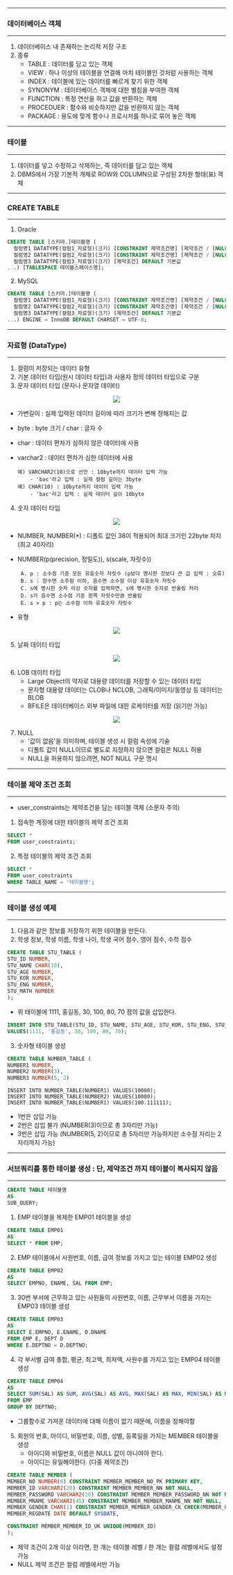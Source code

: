 -----
### 데이터베이스 객체
-----
1. 데이터베이스 내 존재하는 논리적 저장 구조
2. 종류
   - TABLE : 데이터를 담고 있는 객체
   - VIEW : 하나 이상의 테이블을 연결해 마치 테이블인 것처럼 사용하는 객체
   - INDEX : 테이블에 있는 데이터를 빠르게 찾기 위한 객체
   - SYNONYM : 데이터베이스 객체에 대한 별칭을 부여한 객체
   - FUNCTION : 특정 연산을 하고 값을 반환하는 객체
   - PROCEDUER : 함수와 비슷하지만 값을 반환하지 않는 객체
   - PACKAGE : 용도에 맞게 함수나 프로시저를 하나로 묶어 놓은 객체

-----
### 테이블
-----
1. 데이터를 넣고 수정하고 삭제하는, 즉 데이터를 담고 있는 객체
2. DBMS에서 가장 기본적 개체로 ROW와 COLUMN으로 구성된 2차원 형태(표) 객체

-----
### CREATE TABLE
-----
1. Oracle
```sql
CREATE TABLE [스키마.]테이블명 (
  컬럼명1 DATATYPE(컬럼1_자료형)(크기) [CONSTRAINT 제약조건명] [제약조건 / [NULL, NOT NULL]]
  컬럼명2 DATATYPE(컬럼2_자료형)(크기) [CONSTRAINT 제약조건명] [제약조건 / [NULL, NOT NULL]]
  컬럼명3 DATATYPE(컬럼3_자료형)(크기) [제약조건] DEFAULT 기본값 
...) [TABLESPACE 테이블스페이스명];
```

2. MySQL
```sql
CREATE TABLE [스키마.]테이블명 (
  컬럼명1 DATATYPE(컬럼1_자료형)(크기) [CONSTRAINT 제약조건명] [제약조건 / [NULL, NOT NULL]]
  컬럼명2 DATATYPE(컬럼2_자료형)(크기) [CONSTRAINT 제약조건명] [제약조건 / [NULL, NOT NULL]]
  컬럼명3 DATATYPE(컬럼3_자료형)(크기) [제약조건] DEFAULT 기본값 
...) ENGINE = InnoDB DEFAULT CHARSET = UTF-8;
```

-----
### 자료형 (DataType)
-----
1. 컬럼이 저장되는 데이터 유형
2. 기본 데이터 타입(원시 데이터 타입)과 사용자 정의 데이터 타입으로 구분
3. 문자 데이터 타입 (문자나 문자열 데이터)
<div align = "center">
<img src = "https://github.com/sooyounghan/DataBase/assets/34672301/d6acf32c-dac4-4f1b-836d-760eabcc62e2">
</div>   

  - 가변길이 : 실제 입력된 데이터 길이에 따라 크기가 변해 정해지는 값
  - byte : byte 크기 / char : 글자 수
  - char : 데이터 편차가 심하지 않은 데이터에 사용
  - varchar2 : 데이터 편차가 심한 데이터에 사용

        예) VARCHAR2(10)으로 선언 : 10byte까지 데이터 입력 가능
            - 'bac'라고 입력 : 실제 컬럼 길이는 3byte
        예) CHAR(10) : 10byte까지 데이터 입력 가능
            - 'bac'라고 입력 : 실제 데이터 길이 10byte

4. 숫자 데이터 타입
<div align = "center">
<img src = "https://github.com/sooyounghan/DataBase/assets/34672301/62fbaf0f-1a6b-4223-8bba-cd13bbbcf3e3">
</div>   

  - NUMBER, NUMBER(*) : 디폴트 값인 38이 적용되어 최대 크기인 22byte 차지 (최고 40자리)
  - NUMBER(p(precision, 정밀도)), s(scale, 자릿수))

         A. p : 소수점 기준 모든 유효숫자 자릿수 (p보다 명시한 것보다 큰 값 입력 : 오류)
         B. s : 양수면 소주점 이하, 음수면 소수점 이상 유효숫자 자릿수
         C. s에 명시한 숫자 이상 숫자를 입력하면, s에 명시한 숫자로 반올림 처리
         D. s가 음수면 소수점 기준 왼쪽 자릿수만큼 반올림
         E. s > p : p는 소수점 이하 유효숫자 자릿수

  - 유형
<div align = "center">
<img src = "https://github.com/sooyounghan/DataBase/assets/34672301/76f949a5-7608-4451-bec8-49972c767f7f">
</div>

5. 날짜 데이터 타입
<div align = "center">
<img src = "https://github.com/sooyounghan/DataBase/assets/34672301/526438e3-9dce-49d7-aa94-7af2606bbb4f">
</div>

6. LOB 데이터 타입
   - Large Object의 약자로 대용량 데이터를 저장할 수 있는 데이터 타입
   - 문자형 대용량 데이터는 CLOB나 NCLOB, 그래픽/이미지/동영상 등 데이터는 BLOB
   - BFILE은 데이터베이스 외부 파일에 대한 로케이터를 저장 (읽기만 가능)
<div align = "center">
<img src = "https://github.com/sooyounghan/DataBase/assets/34672301/f74261eb-569c-42d6-b66b-ed9bd6af25ce">
</div>

7. NULL
   - '값이 없음'을 의미하며, 테이블 생성 시 컬럼 속성에 기술
   - 디폴트 값이 NULL이므로 별도로 지정하지 않으면 컬럼은 NULL 허용
   - NULL을 허용하지 않으려면, NOT NULL 구문 명시

-----
### 테이블 제약 조건 조회
-----
* user_constraints는 제약조건을 담는 테이블 객체 (소문자 주의)
  
1. 접속한 계정에 대한 테이블의 제약 조건 조회
```sql
SELECT *
FROM user_constraints;
```

2. 특정 테이블의 제약 조건 조회
```sql
SELECT *
FROM user_constraints
WHERE TABLE_NAME = '테이블명';
```

-----
### 테이블 생성 예제
-----
1. 다음과 같은 정보를 저장하기 위한 테이블을 만든다.
2. 학생 정보, 학생 이름, 학생 나이, 학생 국어 점수, 영어 점수, 수학 점수
```sql
CREATE TABLE STU_TABLE (
STU_ID NUMBER,
STU_NAME CHAR(10),
STU_AGE NUMBER,
STU_KOR NUMBER,
STU_ENG NUMBER,
STU_MATH NUMBER
);
```

   - 위 테이블에 1111, 홍길동, 30, 100, 80, 70 점의 값을 삽입한다.
```sql
INSERT INTO STU_TABLE(STU_ID, STU_NAME, STU_AGE, STU_KOR, STU_ENG, STU_MATH)
VALUES(1111, '홍길동', 30, 100, 80, 70);
```

3. 숫자형 테이블 생성
```sql
CREATE TABLE NUMBER_TABLE (
NUMBER1 NUMBER,
NUMBER2 NUMBER(3),
NUMBER3 NUMBER(5, 2)
```

```
INSERT INTO NUMBER_TABLE(NUMBER1) VALUES(10000);
INSERT INTO NUMBER_TABLE(NUMBER2) VALUES(10000);
INSERT INTO NUMBER_TABLE(NUMBER1) VALUES(100.111111);
```
  -  1번은 삽입 가능
  -  2번은 삽입 불가 (NUMBER(3)이므로 총 3자리만 가능)
  -  3번은 삽입 가능 (NUMBER(5, 2)이므로 총 5자리만 가능하지만 소수점 자리는 2자리까지 가능)

-----
### 서브쿼리를 통한 테이블 생성 : 단, 제약조건 까지 테이블이 복사되지 않음
-----
```sql
CREATE TABLE 테이블명
AS
SUB_QUERY;
```
1. EMP 테이블을 복제한 EMP01 테이블을 생성
```sql
CREATE TABLE EMP01
AS
SELECT * FROM EMP;
```

2. EMP 테이블에서 사원번호, 이름, 급여 정보를 가지고 있는 테이블 EMP02 생성
```sql
CREATE TABLE EMP02
AS
SELECT EMPNO, ENAME, SAL FROM EMP;
```

3. 30번 부서에 근무하고 있는 사원들의 사원번호, 이름, 근무부서 이름을 가지는 EMP03 테이블 생성
```sql
CREATE TABLE EMP03
AS
SELECT E.EMPNO, E.ENAME, D.DNAME
FROM EMP E, DEPT D
WHERE E.DEPTNO = D.DEPTNO;
```

4. 각 부서별 급여 총합, 평균, 최고액, 최저액, 사원수를 가지고 있는 EMP04 테이블 생성
```sql
CREATE TABLE EMP04
AS
SELECT SUM(SAL) AS SUM, AVG(SAL) AS AVG, MAX(SAL) AS MAX, MIN(SAL) AS MIN, COUNT(SAL) AS COUNT
FROM EMP 
GROUP BY DEPTNO;
```
  - 그룹함수로 가져온 데이터에 대해 이름이 없기 때문에, 이름을 정해야함

5. 회원의 번호, 아이디, 비밀번호, 이름, 성별, 등록일을 가지는 MEMBER 테이블을 생성
   - 아이디와 비밀번호, 이름은 NULL 값이 아니여야 한다.
   - 아이디는 유일해야한다. (다중 제약조건)
```sql
CREATE TABLE MEMBER (
MEMBER_NO NUMBER(6) CONSTRAINT MEMBER_MEMBER_NO_PK PRIMARY KEY,
MEMBER_ID VARCHAR2(20) CONSTRAINT MEMBER_MEMBER_NN NOT NULL,
MEMBER_PASSWORD VARCHAR2(20) CONSTRAINT MEMBER_MEMBER_PASSWORD_NN NOT NULL,
MEMBER_MNAME VARCHAR2(45) CONSTRAINT MEMBER_MEMBER_MANME_NN NOT NULL,
MEMBER_GENDER CHAR(1) CONSTRAINT MEMBER_MEMBER_GENDER_CK CHECK(MEMBER_GENDER IN ('M', 'F', 'Z')),
MEMBER_REGDATE DATE DEFAULT SYSDATE,

CONSTRAINT MEMBER_MEMBER_ID_UK UNIQUE(MEMBER_ID)
);
```

   - 제약 조건이 2개 이상 이라면, 한 개는 테이블 레벨 / 한 개는 컬럼 레벨에서도 설정 가능
   - NULL 제약 조건은 컬럼 레벨에서만 가능
